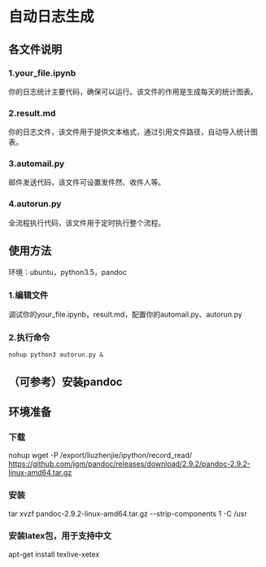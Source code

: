 # 自动日志生成
## 各文件说明
### 1.your_file.ipynb
你的日志统计主要代码，确保可以运行。该文件的作用是生成每天的统计图表。
### 2.result.md
你的日志文件，该文件用于提供文本格式，通过引用文件路径，自动导入统计图表。
### 3.automail.py
邮件发送代码，该文件可设置发件然、收件人等。
### 4.autorun.py
全流程执行代码，该文件用于定时执行整个流程。
## 使用方法
环境：ubuntu，python3.5，pandoc
### 1.编辑文件
调试你的your_file.ipynb，result.md，配置你的automail.py、autorun.py
### 2.执行命令
    nohup python3 autorun.py &
    
## （可参考）安装pandoc
## 环境准备
### 下载
nohup wget -P /export/liuzhenjie/ipython/record_read/ https://github.com/jgm/pandoc/releases/download/2.9.2/pandoc-2.9.2-linux-amd64.tar.gz

### 安装
tar xvzf pandoc-2.9.2-linux-amd64.tar.gz --strip-components 1 -C /usr

### 安装latex包，用于支持中文
apt-get install texlive-xetex
